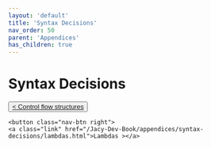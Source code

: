 ```yaml
---
layout: 'default'
title: 'Syntax Decisions'
nav_order: 50
parent: 'Appendices'
has_children: true
---
```


# Syntax Decisions
<div class="nav-btn-block">
    <button class="nav-btn left">
    <a class="link" href="/Jacy-Dev-Book/appendices/syntax-decisions/control-flow-structures.html">< Control flow structures</a>
</button>

    <button class="nav-btn right">
    <a class="link" href="/Jacy-Dev-Book/appendices/syntax-decisions/lambdas.html">Lambdas ></a>
</button>

</div>

